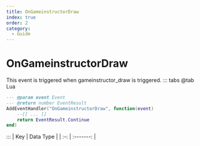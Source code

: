 ```yaml
---
title: OnGameinstructorDraw
index: true
order: 2
category:
  - Guide
---
```


# OnGameinstructorDraw
This event is triggered when gameinstructor_draw is triggered.
::: tabs
@tab Lua
```lua
--- @param event Event
--- @return number EventResult
AddEventHandler("OnGameinstructorDraw", function(event)
    --[[ ... ]]
    return EventResult.Continue
end)
```

:::
| Key | Data Type |
| :-: | :-------: |